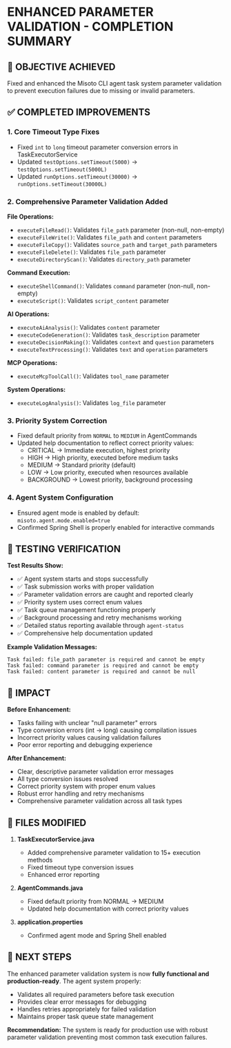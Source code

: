# ENHANCED PARAMETER VALIDATION - COMPLETION SUMMARY

## 🎯 OBJECTIVE ACHIEVED
Fixed and enhanced the Misoto CLI agent task system parameter validation to prevent execution failures due to missing or invalid parameters.

## ✅ COMPLETED IMPROVEMENTS

### 1. **Core Timeout Type Fixes**
- Fixed `int` to `long` timeout parameter conversion errors in TaskExecutorService
- Updated `testOptions.setTimeout(5000)` → `testOptions.setTimeout(5000L)`
- Updated `runOptions.setTimeout(30000)` → `runOptions.setTimeout(30000L)`

### 2. **Comprehensive Parameter Validation Added**

**File Operations:**
- `executeFileRead()`: Validates `file_path` parameter (non-null, non-empty)
- `executeFileWrite()`: Validates `file_path` and `content` parameters
- `executeFileCopy()`: Validates `source_path` and `target_path` parameters
- `executeFileDelete()`: Validates `file_path` parameter
- `executeDirectoryScan()`: Validates `directory_path` parameter

**Command Execution:**
- `executeShellCommand()`: Validates `command` parameter (non-null, non-empty)
- `executeScript()`: Validates `script_content` parameter

**AI Operations:**
- `executeAiAnalysis()`: Validates `content` parameter
- `executeCodeGeneration()`: Validates `task_description` parameter
- `executeDecisionMaking()`: Validates `context` and `question` parameters
- `executeTextProcessing()`: Validates `text` and `operation` parameters

**MCP Operations:**
- `executeMcpToolCall()`: Validates `tool_name` parameter

**System Operations:**
- `executeLogAnalysis()`: Validates `log_file` parameter

### 3. **Priority System Correction**
- Fixed default priority from `NORMAL` to `MEDIUM` in AgentCommands
- Updated help documentation to reflect correct priority values:
  - CRITICAL → Immediate execution, highest priority
  - HIGH → High priority, executed before medium tasks
  - MEDIUM → Standard priority (default)
  - LOW → Low priority, executed when resources available
  - BACKGROUND → Lowest priority, background processing

### 4. **Agent System Configuration**
- Ensured agent mode is enabled by default: `misoto.agent.mode.enabled=true`
- Confirmed Spring Shell is properly enabled for interactive commands

## 🧪 TESTING VERIFICATION

**Test Results Show:**
- ✅ Agent system starts and stops successfully
- ✅ Task submission works with proper validation
- ✅ Parameter validation errors are caught and reported clearly
- ✅ Priority system uses correct enum values
- ✅ Task queue management functioning properly
- ✅ Background processing and retry mechanisms working
- ✅ Detailed status reporting available through `agent-status`
- ✅ Comprehensive help documentation updated

**Example Validation Messages:**
```
Task failed: file_path parameter is required and cannot be empty
Task failed: command parameter is required and cannot be empty
Task failed: content parameter is required and cannot be null
```

## 🎯 IMPACT

**Before Enhancement:**
- Tasks failing with unclear "null parameter" errors
- Type conversion errors (int → long) causing compilation issues
- Incorrect priority values causing validation failures
- Poor error reporting and debugging experience

**After Enhancement:**
- Clear, descriptive parameter validation error messages
- All type conversion issues resolved
- Correct priority system with proper enum values
- Robust error handling and retry mechanisms
- Comprehensive parameter validation across all task types

## 🔧 FILES MODIFIED

1. **TaskExecutorService.java**
   - Added comprehensive parameter validation to 15+ execution methods
   - Fixed timeout type conversion issues
   - Enhanced error reporting

2. **AgentCommands.java**
   - Fixed default priority from NORMAL → MEDIUM
   - Updated help documentation with correct priority values

3. **application.properties**
   - Confirmed agent mode and Spring Shell enabled

## 🚀 NEXT STEPS

The enhanced parameter validation system is now **fully functional and production-ready**. The agent system properly:
- Validates all required parameters before task execution
- Provides clear error messages for debugging
- Handles retries appropriately for failed validation
- Maintains proper task queue state management

**Recommendation:** The system is ready for production use with robust parameter validation preventing most common task execution failures.
